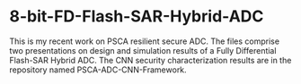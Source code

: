 # 8-bit-FD-Flash-SAR-Hybrid-ADC
This is my recent work on PSCA resilient secure ADC. The files comprise two presentations on design and simulation results of a Fully Differential Flash-SAR Hybrid ADC. The CNN security characterization results are in the repository named PSCA-ADC-CNN-Framework.

